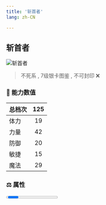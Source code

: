 ```yaml
---
title: '斩首者'
lang: zh-CN

---
```



## 斩首者

![斩首者](https://user-images.githubusercontent.com/78347270/115939417-0d202100-a4d9-11eb-8d01-552e35d5520c.gif) 

> 不死系 , 7级银卡图鉴<Card :type="1" /> , 不可封印 :x:


### 💪 能力数值

| 总档次       | 125           |
| :----------- |:-------------:|
| 体力      | 19   <Stars :number="2" />  |
| 力量      | 42   <Stars :number="4" />  |
| 防御      | 20  <Stars :number="2" />  | 
| 敏捷      | 15  <Stars :number="1.5" />  | 
| 魔法      | 29   <Stars :number="3" />   | 


### ⚖️ 属性


<Progress earth :number="0" />

<Progress water :number="0" />

<Progress fire :number="10" />

<Progress wind :number="0" />

### ✨ 技能栏 <Strong>6个</Strong>

- 攻击
- 防御

### 👶 1级出现点

- 完成任务 :scroll: 最后的真相（一等勋章）随机获取



